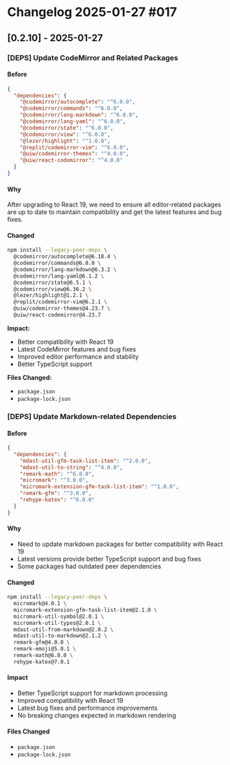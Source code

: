# Changelog 2025-01-27 #017

## [0.2.10] - 2025-01-27

### [DEPS] Update CodeMirror and Related Packages

#### Before
```json:package.json
{
  "dependencies": {
    "@codemirror/autocomplete": "^6.0.0",
    "@codemirror/commands": "^6.0.0",
    "@codemirror/lang-markdown": "^6.0.0",
    "@codemirror/lang-yaml": "^6.0.0",
    "@codemirror/state": "^6.0.0",
    "@codemirror/view": "^6.0.0",
    "@lezer/highlight": "^1.0.0",
    "@replit/codemirror-vim": "^6.0.0",
    "@uiw/codemirror-themes": "^4.0.0",
    "@uiw/react-codemirror": "^4.0.0"
  }
}
```

#### Why
After upgrading to React 19, we need to ensure all editor-related packages are up to date to maintain compatibility and get the latest features and bug fixes.

#### Changed
```bash
npm install --legacy-peer-deps \
  @codemirror/autocomplete@6.18.4 \
  @codemirror/commands@6.8.0 \
  @codemirror/lang-markdown@6.3.2 \
  @codemirror/lang-yaml@6.1.2 \
  @codemirror/state@6.5.1 \
  @codemirror/view@6.36.2 \
  @lezer/highlight@1.2.1 \
  @replit/codemirror-vim@6.2.1 \
  @uiw/codemirror-themes@4.23.7 \
  @uiw/react-codemirror@4.23.7
```

**Impact:**
- Better compatibility with React 19
- Latest CodeMirror features and bug fixes
- Improved editor performance and stability
- Better TypeScript support

**Files Changed:**
- `package.json`
- `package-lock.json`

### [DEPS] Update Markdown-related Dependencies

#### Before
```typescript:package.json
{
  "dependencies": {
    "mdast-util-gfm-task-list-item": "^2.0.0",
    "mdast-util-to-string": "^4.0.0",
    "remark-math": "^6.0.0",
    "micromark": "^3.0.0",
    "micromark-extension-gfm-task-list-item": "^1.0.0",
    "remark-gfm": "^3.0.0",
    "rehype-katex": "^6.0.0"
  }
}
```

#### Why
- Need to update markdown packages for better compatibility with React 19
- Latest versions provide better TypeScript support and bug fixes
- Some packages had outdated peer dependencies

#### Changed
```bash
npm install --legacy-peer-deps \
  micromark@4.0.1 \
  micromark-extension-gfm-task-list-item@2.1.0 \
  micromark-util-symbol@2.0.1 \
  micromark-util-types@2.0.1 \
  mdast-util-from-markdown@2.0.2 \
  mdast-util-to-markdown@2.1.2 \
  remark-gfm@4.0.0 \
  remark-emoji@5.0.1 \
  remark-math@6.0.0 \
  rehype-katex@7.0.1
```

#### Impact
- Better TypeScript support for markdown processing
- Improved compatibility with React 19
- Latest bug fixes and performance improvements
- No breaking changes expected in markdown rendering

#### Files Changed
- `package.json`
- `package-lock.json` 
